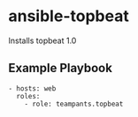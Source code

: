 # ansible-topbeat
Installs topbeat 1.0

## Example Playbook

    - hosts: web
      roles:
        - role: teampants.topbeat
